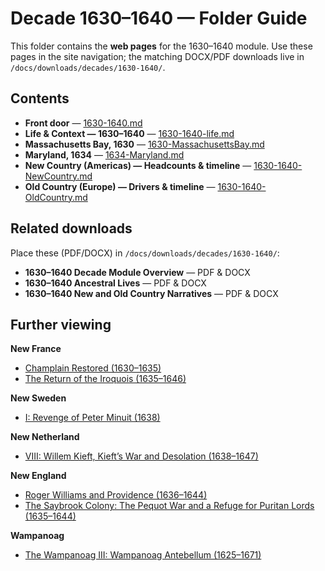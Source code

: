 # Decade 1630–1640 — Folder Guide

This folder contains the **web pages** for the 1630–1640 module. Use these pages in the site navigation; the matching DOCX/PDF downloads live in  
`/docs/downloads/decades/1630-1640/`.

## Contents
- **Front door** — [1630-1640.md](1630-1640.md)  
- **Life & Context — 1630–1640** — [1630-1640-life.md](1630-1640-life.md)  
- **Massachusetts Bay, 1630** — [1630-MassachusettsBay.md](1630-MassachusettsBay.md)  
- **Maryland, 1634** — [1634-Maryland.md](1634-Maryland.md)  
- **New Country (Americas) — Headcounts & timeline** — [1630-1640-NewCountry.md](1630-1640-NewCountry.md)  
- **Old Country (Europe) — Drivers & timeline** — [1630-1640-OldCountry.md](1630-1640-OldCountry.md)

## Related downloads
Place these (PDF/DOCX) in `/docs/downloads/decades/1630-1640/`:
- **1630–1640 Decade Module Overview** — PDF & DOCX  
- **1630–1640 Ancestral Lives** — PDF & DOCX  
- **1630–1640 New and Old Country Narratives** — PDF & DOCX

## Further viewing
**New France**
- [Champlain Restored (1630–1635)](https://www.youtube.com/watch?v=SRE0JnfDBDU)
- [The Return of the Iroquois (1635–1646)](https://www.youtube.com/watch?v=Rayn1RbNX4I)

**New Sweden**
- [I: Revenge of Peter Minuit (1638)](https://www.youtube.com/watch?v=jgVObVwrM4U)

**New Netherland**
- [VIII: Willem Kieft, Kieft’s War and Desolation (1638–1647)](https://www.youtube.com/watch?v=_eBqxp_EEvU)

**New England**
- [Roger Williams and Providence (1636–1644)](https://www.youtube.com/watch?v=fDRJTnQKFzU)
- [The Saybrook Colony: The Pequot War and a Refuge for Puritan Lords (1635–1644)](https://www.youtube.com/watch?v=9l0PlNGDFZM)

**Wampanoag**
- [The Wampanoag III: Wampanoag Antebellum (1625–1671)](https://www.youtube.com/watch?v=NWTqNMCCF74)
